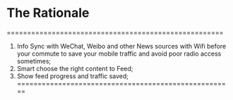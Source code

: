# The Rationale
=====================================================
1. Info Sync with WeChat, Weibo and other News sources with Wifi before your commute to save your mobile traffic and avoid poor radio access sometimes;
2. Smart choose the right content to Feed;
3. Show feed progress and traffic saved;
=====================================================
